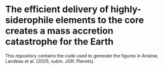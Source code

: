 # The efficient delivery of highly-siderophile elements to the core creates a mass accretion catastrophe for the Earth

This repository contains the code used to generate the figures in Anslow, Landeau et al. (2025; subm. JGR: Planets).

